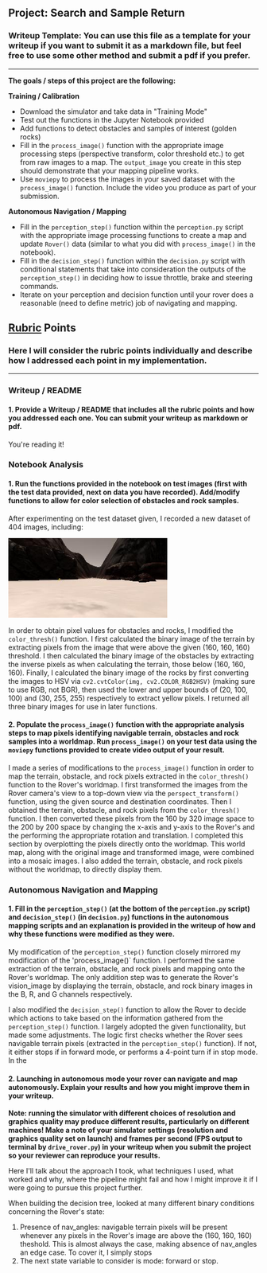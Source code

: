 ## Project: Search and Sample Return
### Writeup Template: You can use this file as a template for your writeup if you want to submit it as a markdown file, but feel free to use some other method and submit a pdf if you prefer.

---


**The goals / steps of this project are the following:**  

**Training / Calibration**  

* Download the simulator and take data in "Training Mode"
* Test out the functions in the Jupyter Notebook provided
* Add functions to detect obstacles and samples of interest (golden rocks)
* Fill in the `process_image()` function with the appropriate image processing steps (perspective transform, color threshold etc.) to get from raw images to a map.  The `output_image` you create in this step should demonstrate that your mapping pipeline works.
* Use `moviepy` to process the images in your saved dataset with the `process_image()` function.  Include the video you produce as part of your submission.

**Autonomous Navigation / Mapping**

* Fill in the `perception_step()` function within the `perception.py` script with the appropriate image processing functions to create a map and update `Rover()` data (similar to what you did with `process_image()` in the notebook). 
* Fill in the `decision_step()` function within the `decision.py` script with conditional statements that take into consideration the outputs of the `perception_step()` in deciding how to issue throttle, brake and steering commands. 
* Iterate on your perception and decision function until your rover does a reasonable (need to define metric) job of navigating and mapping.  

[//]: # (Image References)

[image1]: ./dataset/IMG/robocam_2018_09_22_13_41_11_970.jpg

## [Rubric](https://review.udacity.com/#!/rubrics/916/view) Points
### Here I will consider the rubric points individually and describe how I addressed each point in my implementation.  

---
### Writeup / README

#### 1. Provide a Writeup / README that includes all the rubric points and how you addressed each one.  You can submit your writeup as markdown or pdf.  

You're reading it!

### Notebook Analysis
#### 1. Run the functions provided in the notebook on test images (first with the test data provided, next on data you have recorded). Add/modify functions to allow for color selection of obstacles and rock samples.
After experimenting on the test dataset given, I recorded a new dataset of 404 images, including:

![alt text][image1]

In order to obtain pixel values for obstacles and rocks, I modified the `color_thresh()` function.
I first calculated the binary image of the terrain by extracting pixels from the image that were above the given (160, 160, 160) threshold.
I then calculated the binary image of the obstacles by extracting the inverse pixels as when calculating the terrain, those below (160, 160, 160).
Finally, I calculated the binary image of the rocks by first converting the images to HSV via `cv2.cvtColor(img, cv2.COLOR_RGB2HSV)` (making sure to use RGB, not BGR), 
then used the lower and upper bounds of (20, 100, 100) and (30, 255, 255) respectively to extract yellow pixels. 
I returned all three binary images for use in later functions. 

#### 2. Populate the `process_image()` function with the appropriate analysis steps to map pixels identifying navigable terrain, obstacles and rock samples into a worldmap.  Run `process_image()` on your test data using the `moviepy` functions provided to create video output of your result.

I made a series of modifications to the `process_image()` function in order to map the terrain, obstacle, and rock pixels extracted
in the `color_thresh()` function to the Rover's worldmap. I first transformed the images from the Rover camera's view to a top-down view
via the `perspect_transform()` function, using the given source and destination coordinates. Then I obtained the terrain, obstacle,
and rock pixels from the `color_thresh()` function. I then converted these pixels from the 160 by 320 image space to the 200 by 200
space by changing the x-axis and y-axis to the Rover's and the performing the appropriate rotation and translation. I completed this
section by overplotting the pixels directly onto the worldmap. This world map, along with the original image and transformed image, were
combined into a mosaic images. I also added the terrain, obstacle, and rock pixels without the worldmap, to directly display them.

### Autonomous Navigation and Mapping

#### 1. Fill in the `perception_step()` (at the bottom of the `perception.py` script) and `decision_step()` (in `decision.py`) functions in the autonomous mapping scripts and an explanation is provided in the writeup of how and why these functions were modified as they were.

My modification of the `perception_step()` function closely mirrored my modification of the 'process_image()` function. I performed the
same extraction of the terrain, obstacle, and rock pixels and mapping onto the Rover's worldmap. The only addition step was to generate
the Rover's vision_image by displaying the terrain, obstacle, and rock binary images in the B, R, and G channels respectively.

I also modified the `decision_step()` function to allow the Rover to decide which actions to take based on the information gathered
from the `perception_step()` function. I largely adopted the given functionality, but made some adjustments. The logic first checks
whether the Rover sees navigable terrain pixels (extracted in the `perception_step()` function). If not, it either stops if in forward mode,
or performs a 4-point turn if in stop mode. In the

#### 2. Launching in autonomous mode your rover can navigate and map autonomously.  Explain your results and how you might improve them in your writeup.  

**Note: running the simulator with different choices of resolution and graphics quality may produce different results, particularly on different machines!  Make a note of your simulator settings (resolution and graphics quality set on launch) and frames per second (FPS output to terminal by `drive_rover.py`) in your writeup when you submit the project so your reviewer can reproduce your results.**

Here I'll talk about the approach I took, what techniques I used, what worked and why, where the pipeline might fail and how I might improve it if I were going to pursue this project further.  


When building the decision tree, looked at many different binary conditions concerning the Rover's state:
1. Presence of nav_angles: navigable terrain pixels will be present whenever any pixels in the Rover's image are above the (160, 160, 160) theshold.
This is almost always the case, making absence of nav_angles an edge case. To cover it, I simply stops
2. The next state variable to consider is mode: forward or stop.
